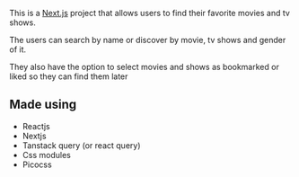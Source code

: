 This is a [Next.js](https://nextjs.org/) project that allows users to find their favorite movies and tv shows.

The users can search by name or discover by movie, tv shows and gender of it.

They also have the option to select movies and shows as bookmarked or liked so they can find them later

## Made using

- Reactjs
- Nextjs
- Tanstack query (or react query)
- Css modules
- Picocss
